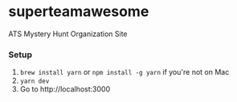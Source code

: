 # superteamawesome
ATS Mystery Hunt Organization Site

### Setup

1. `brew install yarn` or `npm install -g yarn` if you're not on Mac
1. `yarn dev`
1. Go to http://localhost:3000
